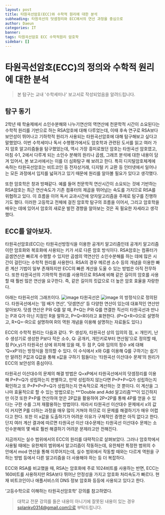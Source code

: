 ```yaml
---
layout: post
title: 타원곡선암호(ECC)와 수학적 원리에 대한 분석
subheading: 타원곡선의 덧셈정리와 ECC에서의 연선 과정을 중심으로
author: Daeun
categories: IT
banner:
tags: 타원곡선암호 ECC 수학적원리 암호학
sidebar: []
---
```


# 타원곡선암호(ECC)의 정의와 수학적 원리에 대한 분석
> 본 탐구는 교내 '수학세미나' 보고서로 작성되었음을 알려드립니다.

## 탐구 동기

 2학년 때 학술제에서 소인수분해와 나누기연산의 역연산에 천문학적 시간이 소요된다는 수학적 원리를 기반으로 하는 RSA암호에 대해 다루었는데, 이때 후속 연구로 RSA보다 보안성이 뛰어나고 기하학적 원리가 사용되는 타원곡선암호에 대해 탐구해보고 싶다고 말했었다. 이번 수학세미나 독서 수행평가에서도 암호학과 관련된 도서를 읽고 여러 가지 암호 알고리즘들을 탐구했었는데, 역시 가장 흥미로웠던 암호는 타원곡선 암호였고, 마침 수1, 2에서 다루게 되는 소인수 분해의 원리나 곱셈, 그래프 분석에 대한 내용이 담겨 있어서, 본 보고서에서는 이를 더 심화탐구 해 보려고 한다. 특히 디지털암호체계에 속하는 타원곡선암호는 비트코인 등 전자상거래, 디지털 키 교환 등 인터넷에서 일어나는 모든 과정에서 입지를 넓혀가고 있기 때문에 원리를 알아볼 필요가 있다고 생각했다. 

 또한 암호학은 창과 방패같다. 예를 들어 천문학적 연산시간이 소요되는 것에 기반하는 RSA암호는 최근 연산속도가 기존 컴퓨터의 제곱을 뛰어넘는 속도를 가지므로 RSA를 위협하고 있다. 이 흐름을 이어 독서 교과시간에 양자알고리즘을 주제로 탐구를 진행하기도 했다. 이러한 고등학교 전체에 걸친 암호학 탐구의 흐름을 이어서, 그리고 암호학을 배우는 데에 있어서 암호의 새로운 발전 경향을 알아보는 것은 꼭 필요한 자세라고 생각했다.

## ECC를 알아보자. 

타원곡선암호(ECC)는 타원곡선방정식을 이용한 공개키 알고리즘인데 공개키 알고리즘이란 암호화와 복호화에 사용되는 키가 서로 다른 암호 방식이다. RSA암호는 컴퓨터가 곱셈연산은 빠르게 수행할 수 있지만 곱셈의 역연산인 소인수분해를 하는 데에 많은 시간이 걸린다는 수학적 원리를 사용한다. RSA의 경우 메르센 소수 등의 개념을 이용한 빠른 계산 기법이 일부 존재하지만 ECC의 빠른 계산을 도울 수 있는 방법은 아직 전무하다. 또한 타원곡선의 기하학적 원리를 사용하므로 RSA에 비해 같은 길이의 암호를 사용할 때 훨씬 많은 연산을 요구한다. 즉, 같은 길이의 킷값으로 더 높은 암호 효율을 자랑한다.

아래는 타원곡선의 그래프이다. 
![image](https://user-images.githubusercontent.com/79370538/174476105-a37bf781-29ca-4421-9499-fedc4f0aba47.png)
타원곡선은
![image](https://user-images.githubusercontent.com/79370538/174476111-b7f67db4-d23f-41eb-9fb8-4530b3c2a805.png)
 의 방정식으로 정의된다. 타원곡선에서는 ‘점 배가 연산’, ‘덧셈연산’ 등 다양한 연산이 있는데 대표적인 연산만 알아보자. 덧셈 연산은 P와 Q를 알 때, P+Q는 P와 Q를 연결한 직선이 타원곡선과 만나는 P과 Q가 아닌 지점인 R을 말하고, P+Q=R이라고 표현한다.
 (P+Q+R=0으로 설명하고, R+Q=-R으로 설명하여 R의 역원 개념을 이용해 설명하는 자료들도 있다.)

ECC의 수학적 원리는 다음과 같다. ‘P: 생성자, 타원곡선 상의 임의의 점, x: 개인키, 난수 생성기로 생성한 P보다 작은 소수, Q: 공개키, 개인키로부터 연산됨’으로 정의할 때, 점 P(x,y)가 타원곡선 상에 위치해 있을 때, 두 점 P, Q와 임의의 정수 x에 대해 ‘Q=xP‘라는 방정식을 정의할 수 있다. 이 수식에서 x와 G를 이용해 Q를 구하기는 쉽기만 알려진 P값과 Q값을 통해 x값을 구하기 힘들다는 ‘타원곡선 이산대수 문제’의 원리가 ECC의 보안성의 중심이다.

타원곡선 이산대수의 문제의 해결 방법은 Q=xP에서 타원곡선에서의 덧셈정리를 이용해 P+P=Q가 성립하는지 판별하고, 만약 성립하지 않는다면 P+P+P=Q가 성립하는지 확인하고 또 P+P+P+P=Q가 성립하는지 연속적으로 계산하는 것 뿐이다. 이 계산을 그나마 효율적으로 할 수 있는 방법으로는 **‘Double and Add 알고리즘’**이 있긴하지만 이것 또한 P+P를 연산하여 얻은 2P값을 활용하여 2P+2P를 통해 4P를 얻을 수 있다는 구한 수를 그저 재활용하는 방법이다. 따라서 타원곡선 이산대수 문제에서 x의 값이 커지면 P를 더하는 과정을 매우 많이 거쳐야 하므로 이 문제를 해결하기가 매우 어렵다고 한다. 또한 이 x값을 도출하기가 어려운 이유가 구체적인 증명은 아직 없다고 한다. 단지 여러 계산 결과에 따르면 타원곡선 이산 대수문제는 타원곡선 이산대수 문제는 소인수분해의 몇 배로 훨씬 해결하기 어려운 문제라고만 전해진다.

지금까지는 실수 범위에서의 ECC의 원리를 대략적으로 살펴보았다. 그러나 암호학에서 사용될 때에는 유한체의 범위에서 알고리즘이 작동하는데, 유한체란 특정한 범위의 수 안에서 mod 연산을 통해 이루어지는데, 실수 범위에서 작동할 때와는 다르게 역원을 구하는 방법 등에서 다른 알고리즘을 더 사용해야 하는 등 더 복잡하다.


ECC와 RSA를 비교했을 때, RSA는 암호화에 주로 1024비트를 사용하는 반면, ECC는 160비트를 사용하지만 RSA보다 뛰어난 안정성을 가지고 암호화 처리속도가 빠르다. 현재 비트코인이나 애플서비스의 DNS 정보 암호화 등등에 사용되고 있다고 한다.

‘고등수학으로 이해하는 타원곡선암호학’ 강의를 참고하였다.

>대학교 전문 강의를 들은 내용이 아니기에 잘못된 내용이 있는 경우 splanky0314@gmail.com으로 부탁드립니다.